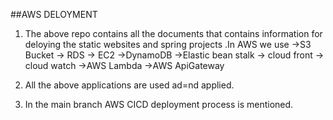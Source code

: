 ##AWS DELOYMENT

1. The above repo contains all the documents that contains information for deloying the static websites and spring projects .In AWS we use
->S3 Bucket
-> RDS 
-> EC2
->DynamoDB
->Elastic bean stalk
-> cloud front
-> cloud watch
->AWS Lambda
->AWS ApiGateway

2. All the above applications are used ad=nd applied. 

3. In the main branch AWS CICD deployment process is mentioned.
